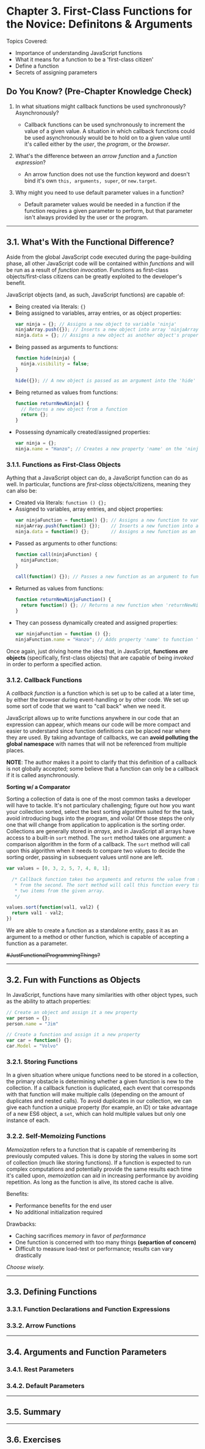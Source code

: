 # Chapter 3. First-Class Functions for the Novice: Definitons & Arguments

Topics Covered:

- Importance of understanding JavaScript functions
- What it means for a function to be a 'first-class citizen'
- Define a function
- Secrets of assigning parameters

## Do You Know? (Pre-Chapter Knowledge Check)

1. In what situations might callback functions be used synchronously? Asynchronously?

    - Callback functions can be used synchronously to increment the value of a given value. 
      A situation in which callback functions could be used asynchronously would be
      to hold on to a given value until it's called either by the _user_, the _program_,
      or the _browser_.

2. What's the difference between an _arrow function_ and a _function expression_?

    - An arrow function does not use the function keyword and doesn't bind it's own 
      `this, arguments, super`, or `new.target`.

3. Why might you need to use default parameter values in a function?

    - Default parameter values would be needed in a function if the function requires
      a given parameter to perform, but that parameter isn't always provided by the user
      or the program.
      
----------
## 3.1. What's With the Functional Difference?

Aside from the global JavaScript code executed during the page-building phase, all
  other JavaScript code will be contained within _functions_ and will be run as a 
  result of _function invocation_. Functions as first-class objects/first-class citizens
  can be greatly exploited to the developer's benefit.

JavaScript objects (and, as such, JavaScript functions) are capable of:

  - Being created via literals: `{}`
  - Being assigned to variables, array entries, or as object properties:
      ```JavaScript
      var ninja = {}; // Assigns a new object to variable 'ninja'
      ninjaArray.push({}); // Inserts a new object into array 'ninjaArray'
      ninja.data = {}; // Assigns a new object as another object's property
      ```
  - Being passed as arguments to functions:
      ```JavaScript
      function hide(ninja) {
        ninja.visibility = false;
      }

      hide({}); // A new object is passed as an argument into the 'hide' function
      ```
  - Being returned as values from functions:
      ```JavaScript
      function returnNewNinja() {
        // Returns a new object from a function
        return {};
      }
      ```
  - Possessing dynamically created/assigned properties:
      ```JavaScript
      var ninja = {};
      ninja.name = "Hanzo"; // Creates a new property 'name' on the 'ninja' object
      ```

### 3.1.1. Functions as First-Class Objects

Aything that a JavaScript object can do, a JavaScript function can do as well. In particular,
  functions are _first-class_ objects/citizens, meaning they can also be:

  - Created via literals: `function () {};`
  - Assigned to variables, array entries, and object properties:
      ```JavaScript
      var ninjaFunction = function() {}; // Assigns a new function to variable 'ninjaFunction'
      ninjaArray.push(function() {});    // Inserts a new function into array 'ninjaArray'
      ninja.data = function() {};        // Assigns a new function as an object property
      ```
  - Passed as arguments to other functions:
      ```JavaScript
      function call(ninjaFunction) {
        ninjaFunction;
      }

      call(function() {}); // Passes a new function as an argument to function 'call'
      ```
  - Returned as values from functions:
      ```JavaScript
      function returnNewNinjaFunction() {
        return function() {}; // Returns a new function when 'returnNewNinjaFunction' is called
      }
      ```
  - They can possess dynamically created and assigned properties:
      ```JavaScript
      var ninjaFunction = function () {};
      ninjaFunction.name = "Hanzo"; // Adds property 'name' to function 'ninjaFunction'
      ```

Once again, just driving home the idea that, in JavaScript, **functions _are_ objects** 
  (specifically, first-class objects) that are capable of being _invoked_ in order to 
  perform a specified action. 

### 3.1.2. Callback Functions

A _callback function_ is a function which is set up to be called at a later time, by either
  the browser during event-handling or by other code. We set up some sort of code that we want
  to "call back" when we need it.

JavaScript allows up to write functions anywhere in our code that an expression can appear, which means
  our code will be more compact and easier to understand since function definitions can be placed near
  where they are used. By taking advantage of callbacks, we can **avoid polluting the global namespace**
  with names that will not be referenced from multiple places.

**NOTE**: The author makes it a point to clarify that this definition of a callback is not globally
  accepted; some believe that a function can only be a callback if it is called asynchronously.

**Sorting w/ a Comparator**

Sorting a collection of data is one of the most common tasks a developer will have to tackle. It's not
  particulary challenging; figure out how you want your collection sorted, select the best sorting
  algorithm suited for the task, avoid introducing bugs into the program, and voila! Of those steps the
  only one that will change from application to application is the sorting order. Collections are 
  generally stored in _arrays_, and in JavaScript all arrays have access to a built-in `sort` method.
  The `sort` method takes one argument: a comparison algorithm in the form of a callback. The `sort`
  method will call upon this algorithm when it needs to compare two values to decide the sorting order,
  passing in subsequent values until none are left.

```JavaScript
var values = [0, 3, 2, 5, 7, 4, 8, 1];

  /* Callback function takes two arguments and returns the value from subtracting the first
   * from the second. The sort method will call this function every time it needs to compare
   * two items from the given array.
   */ 

values.sort(function(val1, val2) {
  return val1 - val2;
})
```

We are able to create a function as a standalone entity, pass it as an argument to a method
  or other function, which is capable of accepting a function as a parameter. 

~~#JustFunctionalProgrammingThings?~~

----------
## 3.2. Fun with Functions as Objects

In JavaScript, functions have many similarities with other object types, such as the ability
  to attach properties:

```JavaScript
// Create an object and assign it a new property
var person = {};
person.name = "Jim"

// Create a function and assign it a new property
var car = function() {};
car.Model = "Volvo"
```

### 3.2.1. Storing Functions

In a given situation where unique functions need to be stored in a collection, the primary 
  obstacle is determining whether a given function is new to the collection. If a callback function 
  is duplicated, each event that corresponds with that function will make multiple calls 
  (depending on the amount of duplicates and nested calls). To avoid duplicates in our collection,
  we can give each function a unique property (for example, an ID) or take advantage of
  a new ES6 object, a `set`, which can hold multiple values but only one instance of each.

### 3.2.2. Self-Memoizing Functions

_Memoization_ refers to a function that is capable of remembering its previously computed
  values. This is done by storing the values in some sort of collection (much like storing
  functions). If a function is expected to run complex computations and potentially provide 
  the same results each time it's called upon, _memoization_ can aid in increasing
  performance by avoiding repetition. As long as the function is alive, its stored cache
  is alive.

Benefits:
- Performance benefits for the end user
- No additional initialization required

Drawbacks:
- Caching sacrifices _memory_ in favor of _performance_
- One function is concerned with too many things **(separtion of concern)**
- Difficult to measure load-test or performance; results can vary drastically

_Choose wisely._

----------
## 3.3. Defining Functions

### 3.3.1. Function Declarations and Function Expressions

### 3.3.2. Arrow Functions

----------
## 3.4. Arguments and Function Parameters

### 3.4.1. Rest Parameters

### 3.4.2. Default Parameters

----------
## 3.5. Summary

----------
## 3.6. Exercises
